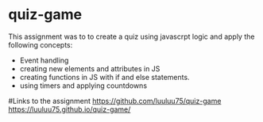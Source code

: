 # quiz-game

This assignment was to to create a quiz using javascrpt logic and apply the following concepts:
- Event handling
- creating new elements and attributes in JS
- creating functions in JS with if and else statements.
- using timers and applying countdowns

#Links to the assignment
 https://github.com/luuluu75/quiz-game
 https://luuluu75.github.io/quiz-game/
